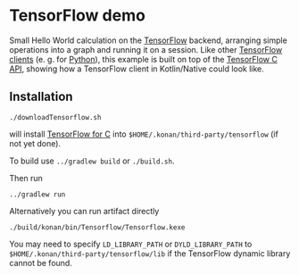 # TensorFlow demo

Small Hello World calculation on the [TensorFlow](https://www.tensorflow.org/) backend, 
arranging simple operations into a graph and running it on a session.
Like other [TensorFlow clients](https://www.tensorflow.org/extend/language_bindings) 
(e. g. for [Python](https://github.com/tensorflow/tensorflow/tree/master/tensorflow/python/client)), 
this example is built on top of the 
[TensorFlow C API](https://github.com/tensorflow/tensorflow/blob/r1.1/tensorflow/c/c_api.h), 
showing how a TensorFlow client in Kotlin/Native could look like.

## Installation

    ./downloadTensorflow.sh

will install [TensorFlow for C](https://www.tensorflow.org/versions/r1.1/install/install_c) into
`$HOME/.konan/third-party/tensorflow` (if not yet done). 

To build use `../gradlew build` or `./build.sh`.
    
Then run 

    ../gradlew run
    
Alternatively you can run artifact directly 

    ./build/konan/bin/Tensorflow/Tensorflow.kexe

You may need to specify `LD_LIBRARY_PATH` or `DYLD_LIBRARY_PATH` to `$HOME/.konan/third-party/tensorflow/lib`
if the TensorFlow dynamic library cannot be found.